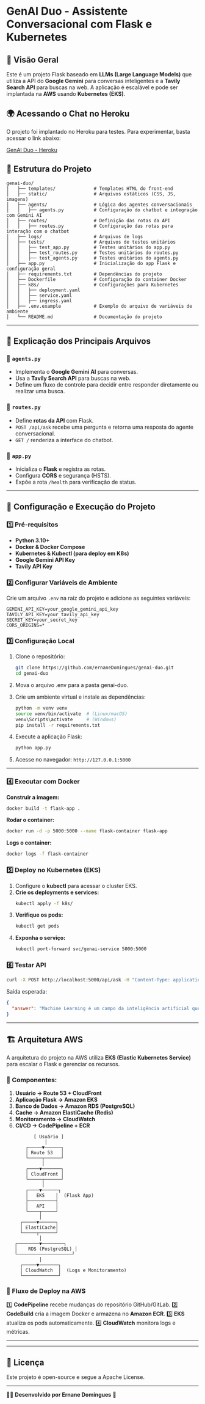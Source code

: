 # GenAI Duo - Assistente Conversacional com Flask e Kubernetes

## 📌 Visão Geral
Este é um projeto Flask baseado em **LLMs (Large Language Models)** que utiliza a API do **Google Gemini** para conversas inteligentes e a **Tavily Search API** para buscas na web. A aplicação é escalável e pode ser implantada na **AWS** usando **Kubernetes (EKS)**.


## 🌍 Acessando o Chat no Heroku

O projeto foi implantado no Heroku para testes. Para experimentar, basta acessar o link abaixo:

[GenAI Duo - Heroku](https://genai-duo-56838a644146.herokuapp.com/)


## 📂 Estrutura do Projeto

```
genai-duo/
│   ├── templates/              # Templates HTML do front-end
│   ├── static/                 # Arquivos estáticos (CSS, JS, imagens)
│   ├── agents/                 # Lógica dos agentes conversacionais
│   │   ├── agents.py           # Configuração do chatbot e integração com Gemini AI
│   ├── routes/                 # Definição das rotas da API
│   │   ├── routes.py           # Configuração das rotas para interação com o chatbot
│   ├── logs/                   # Arquivos de logs
│   ├── tests/                  # Arquivos de testes unitários
│   │   ├── test_app.py         # Testes unitários do app.py
│   │   ├── test_routes.py      # Testes unitários do routes.py
│   │   ├── test_agents.py      # Testes unitários do agents.py
│   ├── app.py                  # Inicialização do app Flask e configuração geral
│   ├── requirements.txt        # Dependências do projeto
│   ├── Dockerfile              # Configuração do container Docker
│   ├── k8s/                    # Configurações para Kubernetes
│   │   ├── deployment.yaml
│   │   ├── service.yaml
│   │   ├── ingress.yaml
│   ├── .env.example            # Exemplo do arquivo de variáveis de ambiente
│   └── README.md               # Documentação do projeto
```

---

## 📝 Explicação dos Principais Arquivos

### 📌 `agents.py`
- Implementa o **Google Gemini AI** para conversas.
- Usa a **Tavily Search API** para buscas na web.
- Define um fluxo de controle para decidir entre responder diretamente ou realizar uma busca.

### 📌 `routes.py`
- Define **rotas da API** com Flask.
- `POST /api/ask` recebe uma pergunta e retorna uma resposta do agente conversacional.
- `GET /` renderiza a interface do chatbot.

### 📌 `app.py`
- Inicializa o **Flask** e registra as rotas.
- Configura **CORS** e segurança (HSTS).
- Expõe a rota `/health` para verificação de status.

---

## 🚀 Configuração e Execução do Projeto

### 1️⃣ Pré-requisitos
- **Python 3.10+**
- **Docker & Docker Compose**
- **Kubernetes & Kubectl (para deploy em K8s)**
- **Google Gemini API Key**
- **Tavily API Key**

### 2️⃣ Configurar Variáveis de Ambiente

Crie um arquivo `.env` na raiz do projeto e adicione as seguintes variáveis:

```
GEMINI_API_KEY=your_google_gemini_api_key
TAVILY_API_KEY=your_tavily_api_key
SECRET_KEY=your_secret_key
CORS_ORIGINS=*
```

### 3️⃣ Configuração Local
1. Clone o repositório:
   ```bash
   git clone https://github.com/ernaneDomingues/genai-duo.git
   cd genai-duo
   ```
2. Mova o arquivo .env para a pasta genai-duo.

3. Crie um ambiente virtual e instale as dependências:
   ```bash
   python -m venv venv
   source venv/bin/activate  # (Linux/macOS)
   venv\Scripts\activate     # (Windows)
   pip install -r requirements.txt
   ```
4. Execute a aplicação Flask:
   ```bash
   python app.py
   ```
5. Acesse no navegador: `http://127.0.0.1:5000`

---

### 4️⃣ Executar com Docker

**Construir a imagem:**
```bash
docker build -t flask-app .
```

**Rodar o container:**
```bash
docker run -d -p 5000:5000 --name flask-container flask-app
```

**Logs o container:**
```bash
docker logs -f flask-container
```


### 5️⃣ Deploy no Kubernetes (EKS)
1. Configure o **kubectl** para acessar o cluster EKS.
2. **Crie os deployments e services:**
   ```bash
   kubectl apply -f k8s/
   ```
3. **Verifique os pods:**
   ```bash
   kubectl get pods
   ```
4. **Exponha o serviço:**
   ```bash
   kubectl port-forward svc/genai-service 5000:5000
   ```

### 6️⃣ Testar API

```bash
curl -X POST http://localhost:5000/api/ask -H "Content-Type: application/json" -d '{"question": "O que é Machine Learning?"}'
```

Saída esperada:
```json
{
  "answer": "Machine Learning é um campo da inteligência artificial que ..."
}
```

---

## 🏗️ Arquitetura AWS

A arquitetura do projeto na AWS utiliza **EKS (Elastic Kubernetes Service)** para escalar o Flask e gerenciar os recursos.

### 📌 Componentes:
1. **Usuário → Route 53 + CloudFront**
2. **Aplicação Flask → Amazon EKS**
3. **Banco de Dados → Amazon RDS (PostgreSQL)**
4. **Cache → Amazon ElastiCache (Redis)**
5. **Monitoramento → CloudWatch**
6. **CI/CD → CodePipeline + ECR**

```
          [ Usuário ]
              │
       ┌─────▼──────┐
       │ Route 53   │
       └─────┬──────┘
             │
       ┌────▼───────┐
       │ CloudFront │
       └─────┬──────┘
             │
       ┌────▼──────┐
       │   EKS    │  (Flask App)
       ├──────────┤
       │   API    │
       └────┬─────┘
            │
     ┌─────▼──────┐
     │ ElastiCache│
     └─────┬──────┘
            │
   ┌────────▼────────┐
   │    RDS (PostgreSQL) │
   └────────────────────┘
            │
     ┌─────▼───────┐
     │ CloudWatch  │  (Logs e Monitoramento)
     └─────────────┘
```

### 🚀 Fluxo de Deploy na AWS
1️⃣ **CodePipeline** recebe mudanças do repositório GitHub/GitLab.
2️⃣ **CodeBuild** cria a imagem Docker e armazena no **Amazon ECR**.
3️⃣ **EKS** atualiza os pods automaticamente.
4️⃣ **CloudWatch** monitora logs e métricas.

---

---

## 📜 Licença
Este projeto é open-source e segue a Apache License.

---

👨‍💻 **Desenvolvido por Ernane Domingues** 🚀

